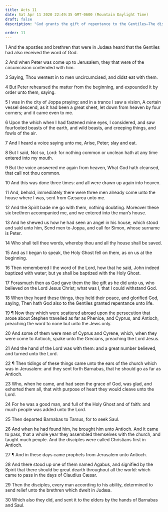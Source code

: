 ```yaml
---
title: Acts 11
date: Sat Apr 11 2020 22:49:35 GMT-0600 (Mountain Daylight Time)
draft: false
description: "God grants the gift of repentance to the Gentiles—The disciples are first called Christians at Antioch—The Church is guided by revelation."

order: 11
---
```

    
1 And the apostles and brethren that were in Judæa heard that the Gentiles had also received the word of God.

2 And when Peter was come up to Jerusalem, they that were of the circumcision contended with him.

3 Saying, Thou wentest in to men uncircumcised, and didst eat with them.

4 But Peter rehearsed the matter from the beginning, and expounded it by order unto them, saying.

5 I was in the city of Joppa praying: and in a trance I saw a vision, A certain vessel descend, as it had been a great sheet, let down from heaven by four corners; and it came even to me.

6 Upon the which when I had fastened mine eyes, I considered, and saw fourfooted beasts of the earth, and wild beasts, and creeping things, and fowls of the air.

7 And I heard a voice saying unto me, Arise, Peter; slay and eat.

8 But I said, Not so, Lord: for nothing common or unclean hath at any time entered into my mouth.

9 But the voice answered me again from heaven, What God hath cleansed, that call not thou common.

10 And this was done three times: and all were drawn up again into heaven.

11 And, behold, immediately there were three men already come unto the house where I was, sent from Cæsarea unto me.

12 And the Spirit bade me go with them, nothing doubting. Moreover these six brethren accompanied me, and we entered into the man’s house.

13 And he shewed us how he had seen an angel in his house, which stood and said unto him, Send men to Joppa, and call for Simon, whose surname is Peter.

14 Who shall tell thee words, whereby thou and all thy house shall be saved.

15 And as I began to speak, the Holy Ghost fell on them, as on us at the beginning.

16 Then remembered I the word of the Lord, how that he said, John indeed baptized with water; but ye shall be baptized with the Holy Ghost.

17 Forasmuch then as God gave them the like gift as he did unto us, who believed on the Lord Jesus Christ; what was I, that I could withstand God.

18 When they heard these things, they held their peace, and glorified God, saying, Then hath God also to the Gentiles granted repentance unto life.

19 ¶ Now they which were scattered abroad upon the persecution that arose about Stephen travelled as far as Phenice, and Cyprus, and Antioch, preaching the word to none but unto the Jews only.

20 And some of them were men of Cyprus and Cyrene, which, when they were come to Antioch, spake unto the Grecians, preaching the Lord Jesus.

21 And the hand of the Lord was with them: and a great number believed, and turned unto the Lord.

22 ¶ Then tidings of these things came unto the ears of the church which was in Jerusalem: and they sent forth Barnabas, that he should go as far as Antioch.

23 Who, when he came, and had seen the grace of God, was glad, and exhorted them all, that with purpose of heart they would cleave unto the Lord.

24 For he was a good man, and full of the Holy Ghost and of faith: and much people was added unto the Lord.

25 Then departed Barnabas to Tarsus, for to seek Saul.

26 And when he had found him, he brought him unto Antioch. And it came to pass, that a whole year they assembled themselves with the church, and taught much people. And the disciples were called Christians first in Antioch.

27 ¶ And in these days came prophets from Jerusalem unto Antioch.

28 And there stood up one of them named Agabus, and signified by the Spirit that there should be great dearth throughout all the world: which came to pass in the days of Claudius Cæsar.

29 Then the disciples, every man according to his ability, determined to send relief unto the brethren which dwelt in Judæa.

30 Which also they did, and sent it to the elders by the hands of Barnabas and Saul.

